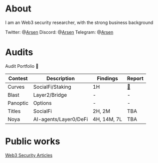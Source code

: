 

# About
I am an Web3 security researcher, with the strong business background 


Twitter: @[Arsen](https://twitter.com/cambrioleurSB)
Discord: @[Arsen](https://discord.com/channels/@me)
Telegram: @[Arsen](https://t.me/gg88888a)

# Audits
Audit Portfolio 💼 

|Contest|Description|Findings|Report|
|-------|-----------|--------|------|
|Curves|SocialFi/Staking|1H|[📄](https://github.com/Senya123/Contests/blob/main/Curves.md)|
|Blast|Layer2/Bridge|-|-|
|Panoptic|Options| - | - |
|Titles|SocialFi|2H, 2M|TBA|
|Noya| AI-agents/Layer0/DeFi| 4H, 14M, 7L | TBA |

# Public works 
[Web3 Security Articles](https://mirror.xyz/0x3Cc99bfc69575CFA83658CAb5256D98143a2aAaa)

